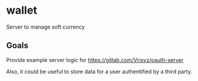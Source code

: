 # wallet
Server to manage soft currency

## Goals
Provide example server logic for https://gitlab.com/Vrixyz/oauth-server

Also, it could be useful to store data for a user authentified by a third party.
